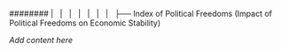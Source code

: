 ######## |   |   |   |   |   |   |   ├── Index of Political Freedoms (Impact of Political Freedoms on Economic Stability)

*Add content here*